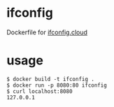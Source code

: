 # ifconfig

Dockerfile for [ifconfig.cloud](http://ifconfig.cloud)

# usage

```
$ docker build -t ifconfig .
$ docker run -p 8080:80 ifconfig
$ curl localhost:8080
127.0.0.1
```
